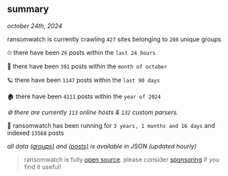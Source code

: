 
## summary
_october 24th, 2024_

ransomwatch is currently crawling `427` sites belonging to `208` unique groups

⏲ there have been `26` posts within the `last 24 hours`

🦈 there have been `391` posts within the `month of october`

🪐 there have been `1147` posts within the `last 90 days`

🏚 there have been `4111` posts within the `year of 2024`

_⚙️ there are currently `113` online hosts & `132` custom parsers._

🦕 ransomwatch has been running for `3 years, 1 months and 16 days` and indexed `13568` posts

_all data  [(groups)](http://ransomwhat.telemetry.ltd/groups) and [(posts)](http://ransomwhat.telemetry.ltd/posts) is available in JSON (updated hourly)_

> ransomwatch is fully [open source](https://github.com/joshhighet/ransomwatch#ransomwatch--). please consider [sponsoring](https://github.com/sponsors/joshhighet) if you find it useful!
